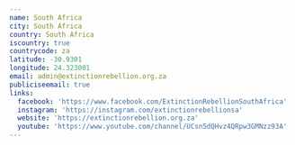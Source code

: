 ```yaml
---
name: South Africa
city: South Africa
country: South Africa
iscountry: true
countrycode: za
latitude: -30.9301
longitude: 24.323001
email: admin@extinctionrebellion.org.za
publiciseemail: true
links:
  facebook: 'https://www.facebook.com/ExtinctionRebellionSouthAfrica'
  instagram: 'https://instagram.com/extinctionrebellionsa'
  website: 'https://extinctionrebellion.org.za'
  youtube: 'https://www.youtube.com/channel/UCsn5dQHvz4QRpw3GMNzz93A'
---
```


